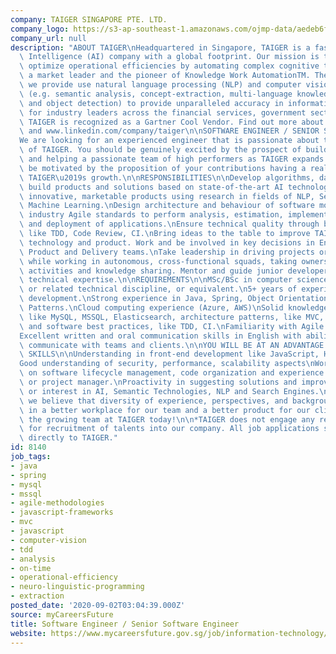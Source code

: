 ```yaml
---
company: TAIGER SINGAPORE PTE. LTD.
company_logo: https://s3-ap-southeast-1.amazonaws.com/ojmp-data/aedeb6f749e65f9c08cab0d531473596/taiger-singapore.jpg
company_url: null
description: "ABOUT TAIGER\nHeadquartered in Singapore, TAIGER is a fast-growing Artificial\
  \ Intelligence (AI) company with a global footprint. Our mission is to help organizations\
  \ optimize operational efficiencies by automating complex cognitive tasks. We are\
  \ a market leader and the pioneer of Knowledge Work AutomationTM. The solutions\
  \ we provide use natural language processing (NLP) and computer vision techniques\
  \ (e.g. semantic analysis, concept-extraction, multi-language knowledge graphs,\
  \ and object detection) to provide unparalleled accuracy in information extraction\
  \ for industry leaders across the financial services, government sectors and more.\
  \ TAIGER is recognized as a Gartner Cool Vendor. Find out more about us at www.taiger.com\
  \ and www.linkedin.com/company/taiger\n\nSOFTWARE ENGINEER / SENIOR SOFTWARE ENGINEER\n\
  We are looking for an experienced engineer that is passionate about the potential\
  \ of TAIGER. You should be genuinely excited by the prospect of building new functions\
  \ and helping a passionate team of high performers as TAIGER expands in scale; and\
  \ be motivated by the proposition of your contributions having a real impact on\
  \ TAIGER\u2019s growth.\n\nRESPONSIBILITIES\n\nDevelop algorithms, data models and\
  \ build products and solutions based on state-of-the-art AI technology.\nCreate\
  \ innovative, marketable products using research in fields of NLP, Semantics and\
  \ Machine Learning.\nDesign architecture and behaviour of software modules and use\
  \ industry Agile standards to perform analysis, estimation, implementation, testing\
  \ and deployment of applications.\nEnsure technical quality through best practices\
  \ like TDD, Code Review, CI.\nBring ideas to the table to improve TAIGER\u2019s\
  \ technology and product. Work and be involved in key decisions in Engineering,\
  \ Product and Delivery teams.\nTake leadership in driving projects or product features\
  \ while working in autonomous, cross-functional squads, taking ownership of development\
  \ activities and knowledge sharing. Mentor and guide junior developers and provide\
  \ technical expertise.\n\nREQUIREMENTS\n\nMSc/BSc in computer science, engineering\
  \ or related technical discipline, or equivalent.\n5+ years of experience in software\
  \ development.\nStrong experience in Java, Spring, Object Orientation and Design\
  \ Patterns.\nCloud computing experience (Azure, AWS)\nSolid knowledge in databases,\
  \ like MySQL, MSSQL, Elasticsearch, architecture patterns, like MVC, ETL, SOA, Microservices,\
  \ and software best practices, like TDD, CI.\nFamiliarity with Agile or XP methodologies.\n\
  Excellent written and oral communication skills in English with ability to effectively\
  \ communicate with teams and clients.\n\nYOU WILL BE AT AN ADVANTAGE WITH THESE\
  \ SKILLS\n\nUnderstanding in front-end development like JavaScript, HTML, CSS.\n\
  Good understanding of security, performance, scalability aspects\nWorking knowledge\
  \ on software lifecycle management, code organization and experience as a tech lead\
  \ or project manager.\nProactivity in suggesting solutions and improvements.\nFamiliarity\
  \ or interest in AI, Semantic Technologies, NLP and Search Engines.\n\n\nIn TAIGER\
  \ we believe that diversity of experience, perspectives, and background will result\
  \ in a better workplace for our team and a better product for our clients. Join\
  \ the growing team at TAIGER today!\n\n*TAIGER does not engage any recruitment agencies\
  \ for recruitment of talents into our company. All job applications should be submitted\
  \ directly to TAIGER."
id: 8140
job_tags:
- java
- spring
- mysql
- mssql
- agile-methodologies
- javascript-frameworks
- mvc
- javascript
- computer-vision
- tdd
- analysis
- on-time
- operational-efficiency
- neuro-linguistic-programming
- extraction
posted_date: '2020-09-02T03:04:39.000Z'
source: myCareersFuture
title: Software Engineer / Senior Software Engineer
website: https://www.mycareersfuture.gov.sg/job/information-technology/software-engineer-senior-software-engineer-taiger-singapore-912281a82262e5c6f3551864d583d8b3
---
```

